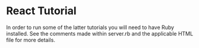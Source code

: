 # React Tutorial

In order to run some of the latter tutorials you will need to have Ruby installed.  See the comments made within server.rb and the applicable HTML file for more details.
